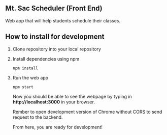 ## Mt. Sac Scheduler (Front End)

Web app that will help students schedule their classes.


## How to install for development
1)  Clone repository into your local repository
2)  Install dependencies using npm
      ```
      npm install
      ```
3)  Run the web app
    ```
    npm start
    ```
    Now you should be able to see the webpage by typing in **http://localhost:3000** in your browser.
    
    Rember to open development version of Chrome without CORS to send request to the backend.
    
    From here, you are ready for development!
